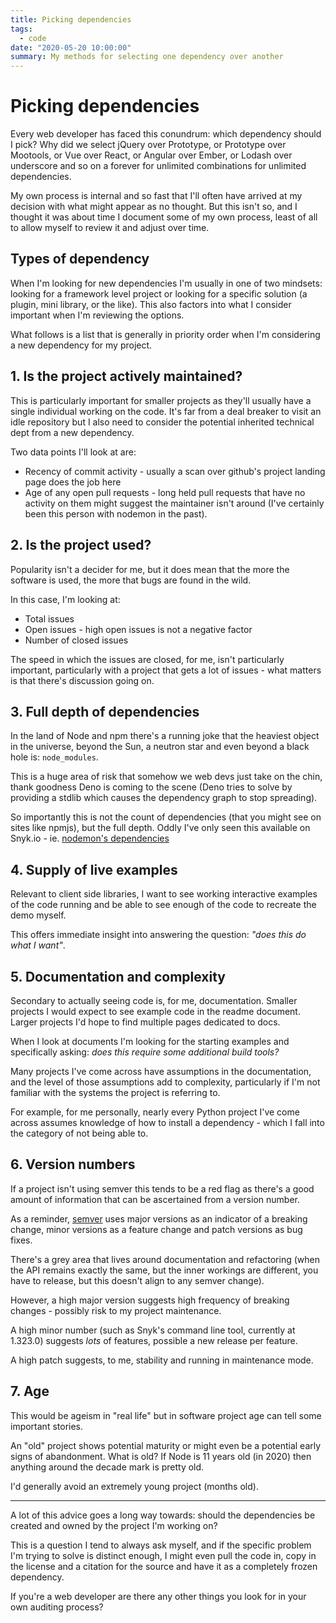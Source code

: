 ```yaml
---
title: Picking dependencies
tags:
  - code
date: "2020-05-20 10:00:00"
summary: My methods for selecting one dependency over another
---
```


# Picking dependencies

Every web developer has faced this conundrum: which dependency should I pick? Why did we select jQuery over Prototype, or Prototype over Mootools, or Vue over React, or Angular over Ember, or Lodash over underscore and so on a forever for unlimited combinations for unlimited dependencies.

My own process is internal and so fast that I'll often have arrived at my decision with what might appear as no thought. But this isn't so, and I thought it was about time I document some of my own process, least of all to allow myself to review it and adjust over time.

<!--more-->

## Types of dependency

When I'm looking for new dependencies I'm usually in one of two mindsets: looking for a framework level project or looking for a specific solution (a plugin, mini library, or the like). This also factors into what I consider important when I'm reviewing the options.

What follows is a list that is generally in priority order when I'm considering a new dependency for my project.

## 1. Is the project actively maintained?

This is particularly important for smaller projects as they'll usually have a single individual working on the code. It's far from a deal breaker to visit an idle repository but I also need to consider the potential inherited technical dept from a new dependency.

Two data points I'll look at are:

- Recency of commit activity - usually a scan over github's project landing page does the job here
- Age of any open pull requests - long held pull requests that have no activity on them might suggest the maintainer isn't around (I've certainly been this person with nodemon in the past).

## 2. Is the project used?

Popularity isn't a decider for me, but it does mean that the more the software is used, the more that bugs are found in the wild.

In this case, I'm looking at:

- Total issues
- Open issues - high open issues is not a negative factor
- Number of closed issues

The speed in which the issues are closed, for me, isn't particularly important, particularly with a project that gets a lot of issues - what matters is that there's discussion going on.

## 3. Full depth of dependencies

In the land of Node and npm there's a running joke that the heaviest object in the universe, beyond the Sun, a neutron star and even beyond a black hole is: `node_modules`.

This is a huge area of risk that somehow we web devs just take on the chin, thank goodness Deno is coming to the scene (Deno tries to solve by providing a stdlib which causes the dependency graph to stop spreading).

So importantly this is not the count of dependencies (that you might see on sites like npmjs), but the full depth. Oddly I've only seen this available on Snyk.io - ie. [nodemon's dependencies](https://snyk.io/test/npm/nodemon?tab=dependencies)

## 4. Supply of live examples

Relevant to client side libraries, I want to see working interactive examples of the code running and be able to see enough of the code to recreate the demo myself.

This offers immediate insight into answering the question: _"does this do what I want"_.

## 5. Documentation and complexity

Secondary to actually seeing code is, for me, documentation. Smaller projects I would expect to see example code in the readme document. Larger projects I'd hope to find multiple pages dedicated to docs.

When I look at documents I'm looking for the starting examples and specifically asking: _does this require some additional build tools?_

Many projects I've come across have assumptions in the documentation, and the level of those assumptions add to complexity, particularly if I'm not familiar with the systems the project is referring to.

For example, for me personally, nearly every Python project I've come across assumes knowledge of how to install a dependency - which I fall into the category of not being able to.

## 6. Version numbers

If a project isn't using semver this tends to be a red flag as there's a good amount of information that can be ascertained from a version number.

As a reminder, [semver](https://semver.org/) uses major versions as an indicator of a breaking change, minor versions as a feature change and patch versions as bug fixes.

There's a grey area that lives around documentation and refactoring (when the API remains exactly the same, but the inner workings are different, you have to release, but this doesn't align to any semver change).

However, a high major version suggests high frequency of breaking changes - possibly risk to my project maintenance.

A high minor number (such as Snyk's command line tool, currently at 1.323.0) suggests _lots_ of features, possible a new release per feature.

A high patch suggests, to me, stability and running in maintenance mode.

## 7. Age

This would be ageism in "real life" but in software project age can tell some important stories.

An "old" project shows potential maturity or might even be a potential early signs of abandonment. What is old? If Node is 11 years old (in 2020) then anything around the decade mark is pretty old.

I'd generally avoid an extremely young project (months old).

---

A lot of this advice goes a long way towards: should the dependencies be created and owned by the project I'm working on?

This is a question I tend to always ask myself, and if the specific problem I'm trying to solve is distinct enough, I might even pull the code in, copy in the license and a citation for the source and have it as a completely frozen dependency.

If you're a web developer are there any other things you look for in your own auditing process?
